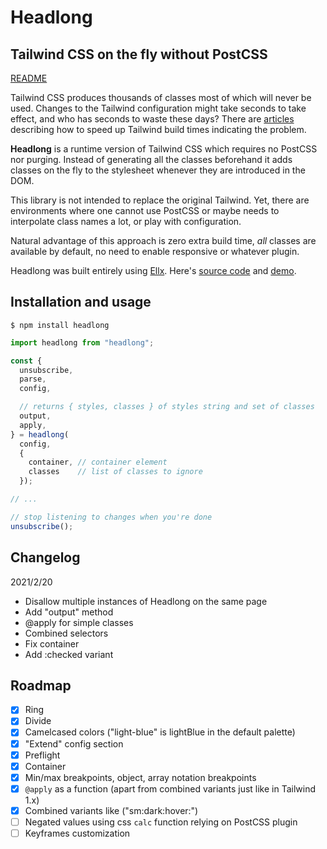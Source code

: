 # Headlong

## Tailwind CSS on the fly without PostCSS

[README](https://matyunya-headlong.ellx.app/)

Tailwind CSS produces thousands of classes most of which will never be used. Changes to the Tailwind configuration might take seconds to take effect, and who has seconds to waste these days? There are [articles](https://nystudio107.com/blog/speeding-up-tailwind-css-builds) describing how to speed up Tailwind build times indicating the problem.

**Headlong** is a runtime version of Tailwind CSS which requires no PostCSS nor purging. Instead of generating all the classes beforehand it adds classes on the fly to the stylesheet whenever they are introduced in the DOM.

This library is not intended to replace the original Tailwind. Yet, there are environments where one cannot use PostCSS or maybe needs to interpolate class names a lot, or play with configuration.

Natural advantage of this approach is zero extra build time, _all_ classes are available by default, no need to enable responsive or whatever plugin.

Headlong was built entirely using [Ellx](https://ellx.io). Here's [source code](https://ellx.io/matyunya/headlong/index.md) and [demo](https://matyunya-headlong.ellx.app/).

## Installation and usage

```
$ npm install headlong
```

```js
import headlong from "headlong";

const {
  unsubscribe,
  parse,
  config,

  // returns { styles, classes } of styles string and set of classes
  output,
  apply,
} = headlong(
  config,
  {
    container, // container element
    classes    // list of classes to ignore
  });

// ...

// stop listening to changes when you're done
unsubscribe();
```

## Changelog

2021/2/20
- Disallow multiple instances of Headlong on the same page
- Add "output" method
- @apply for simple classes
- Combined selectors
- Fix container
- Add :checked variant

## Roadmap

- [x] Ring
- [x] Divide
- [x] Camelcased colors ("light-blue" is lightBlue in the default palette)
- [x] "Extend" config section
- [x] Preflight
- [x] Container
- [x] Min/max breakpoints, object, array notation breakpoints
- [x] `@apply` as a function (apart from combined variants just like in Tailwind 1.x)
- [x] Combined variants like ("sm:dark:hover:")
- [ ] Negated values using css `calc` function relying on PostCSS plugin
- [ ] Keyframes customization
